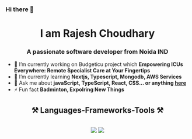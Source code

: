 ### Hi there 👋

<h1 align="center">
 I am Rajesh Choudhary
</h1>

<h3 align="center">A passionate software developer from Noida IND</h3>


- 🔭 I’m currently working on Budgeticu project which **Empowering ICUs Everywhere: Remote Specialist Care at Your Fingertips**
- 🌱 I’m currently learning **Nextjs, Typescript, Mongodb, AWS Services**
- 💬 Ask me about **javaScript, TypeScript, React, CSS... or anything [here](https://github.com/rajesh-code-dev)**
- ⚡ Fun fact **Badminton, Expolring New Things**

<h2 align="center">⚒️ Languages-Frameworks-Tools ⚒️</h2>
<br/>
<div align="center">
    <img src="https://skillicons.dev/icons?i=react,bootstrap,html,css,vscode,github,tailwind,git" />
    <img src="https://skillicons.dev/icons?i=nodejs,javascript,typescript,express,firebase,mongodb,nextjs,mysql,mongodb" /><br>
</div>

